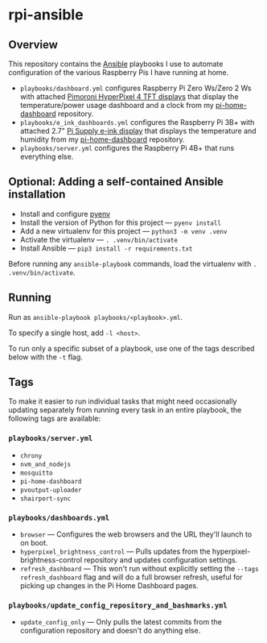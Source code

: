 # rpi-ansible

## Overview

This repository contains the [Ansible](https://www.ansible.com) playbooks I use to automate configuration of the various Raspberry Pis I have running at home.

* `playbooks/dashboard.yml` configures Raspberry Pi Zero Ws/Zero 2 Ws with attached [Pimoroni HyperPixel 4 TFT displays](https://shop.pimoroni.com/products/hyperpixel-4?variant=12569539706963) that display the temperature/power usage dashboard and a clock from my [pi-home-dashboard](https://github.com/VirtualWolf/pi-home-dashboard) repository.
* `playbooks/e_ink_dashboards.yml` configures the Raspberry Pi 3B+ with attached 2.7" [Pi Supply e-ink display](https://uk.pi-supply.com/products/papirus-epaper-eink-screen-hat-for-raspberry-pi) that displays the temperature and humidity from my [pi-home-dashboard](https://github.com/VirtualWolf/pi-home-dashboard) repository.
* `playbooks/server.yml` configures the Raspberry Pi 4B+ that runs everything else.

## Optional: Adding a self-contained Ansible installation

* Install and configure [pyenv](https://github.com/pyenv/pyenv)
* Install the version of Python for this project — `pyenv install`
* Add a new virtualenv for this project — `python3 -m venv .venv`
* Activate the virtualenv — `. .venv/bin/activate`
* Install Ansible — `pip3 install -r requirements.txt`

Before running any `ansible-playbook` commands, load the virtualenv with `. .venv/bin/activate`.

## Running
Run as `ansible-playbook playbooks/<playbook>.yml`.

To specify a single host, add `-l <host>`.

To run only a specific subset of a playbook, use one of the tags described below with the `-t` flag.

## Tags

To make it easier to run individual tasks that might need occasionally updating separately from running every task in an entire playbook, the following tags are available:

### `playbooks/server.yml`
* `chrony`
* `nvm_and_nodejs`
* `mosquitto`
* `pi-home-dashboard`
* `pvoutput-uploader`
* `shairport-sync`

### `playbooks/dashboards.yml`
* `browser` — Configures the web browsers and the URL they'll launch to on boot.
* `hyperpixel_brightness_control` — Pulls updates from the hyperpixel-brightness-control repository and updates configuration settings.
* `refresh_dashboard` — This won't run without explicitly setting the `--tags refresh_dashboard` flag and will do a full browser refresh, useful for picking up changes in the Pi Home Dashboard pages.

### `playbooks/update_config_repository_and_bashmarks.yml`
* `update_config_only` — Only pulls the latest commits from the configuration repository and doesn't do anything else.
